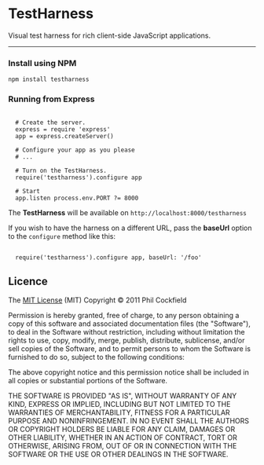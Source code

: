 # TestHarness

Visual test harness for rich client-side JavaScript applications.

--------

### Install using NPM


    npm install testharness
    

### Running from Express

```coffee-script

  # Create the server.
  express = require 'express'
  app = express.createServer()

  # Configure your app as you please
  # ...

  # Turn on the TestHarness.
  require('testharness').configure app

  # Start
  app.listen process.env.PORT ?= 8000

```

The **TestHarness** will be available on `http://localhost:8000/testharness`

If you wish to have the harness on a different URL, pass the **baseUrl**
option to the `configure` method like this:

```coffee-script

  require('testharness').configure app, baseUrl: '/foo'

```

## Licence

The [MIT License](http://www.opensource.org/licenses/mit-license.php) (MIT)
Copyright © 2011 Phil Cockfield

Permission is hereby granted, free of charge, to any person obtaining a copy of
this software and associated documentation files (the "Software"), to deal in
the Software without restriction, including without limitation the rights to
use, copy, modify, merge, publish, distribute, sublicense, and/or sell copies of
the Software, and to permit persons to whom the Software is furnished to do so,
subject to the following conditions:

The above copyright notice and this permission notice shall be included in all
copies or substantial portions of the Software.

THE SOFTWARE IS PROVIDED "AS IS", WITHOUT WARRANTY OF ANY KIND, EXPRESS OR IMPLIED,
INCLUDING BUT NOT LIMITED TO THE WARRANTIES OF MERCHANTABILITY, FITNESS FOR A
PARTICULAR PURPOSE AND NONINFRINGEMENT. IN NO EVENT SHALL THE AUTHORS OR COPYRIGHT
HOLDERS BE LIABLE FOR ANY CLAIM, DAMAGES OR OTHER LIABILITY, WHETHER IN AN ACTION
OF CONTRACT, TORT OR OTHERWISE, ARISING FROM, OUT OF OR IN CONNECTION WITH THE
SOFTWARE OR THE USE OR OTHER DEALINGS IN THE SOFTWARE.